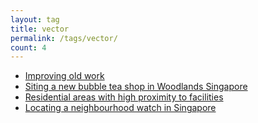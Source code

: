 ```yaml
---
layout: tag
title: vector
permalink: /tags/vector/
count: 4
---
```


- [Improving old work](https://wilsoncwc.github.io/improving-old-work/)
- [Siting a new bubble tea shop in Woodlands Singapore](https://wilsoncwc.github.io/bubble-tea-shop/)
- [Residential areas with high proximity to facilities](https://wilsoncwc.github.io/residential-areas/)
- [Locating a neighbourhood watch in Singapore](https://wilsoncwc.github.io/neighbourhood-watch/)
